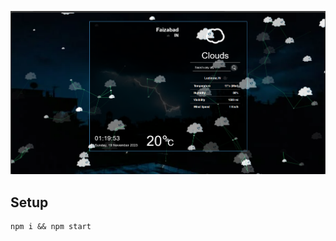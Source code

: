 <p align="center">
 <img src="Src/images/HomePage.png" alt="Home Page ScreenShot">
</p>

## Setup

```
npm i && npm start
```
